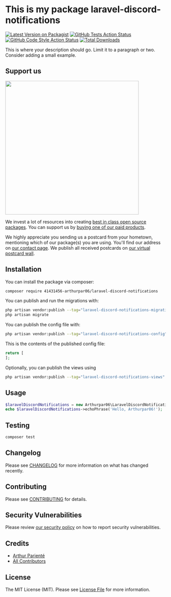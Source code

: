 # This is my package laravel-discord-notifications

[![Latest Version on Packagist](https://img.shields.io/packagist/v/41431456-arthurpar06/laravel-discord-notifications.svg?style=flat-square)](https://packagist.org/packages/41431456-arthurpar06/laravel-discord-notifications)
[![GitHub Tests Action Status](https://img.shields.io/github/actions/workflow/status/41431456-arthurpar06/laravel-discord-notifications/run-tests.yml?branch=main&label=tests&style=flat-square)](https://github.com/41431456-arthurpar06/laravel-discord-notifications/actions?query=workflow%3Arun-tests+branch%3Amain)
[![GitHub Code Style Action Status](https://img.shields.io/github/actions/workflow/status/41431456-arthurpar06/laravel-discord-notifications/fix-php-code-style-issues.yml?branch=main&label=code%20style&style=flat-square)](https://github.com/41431456-arthurpar06/laravel-discord-notifications/actions?query=workflow%3A"Fix+PHP+code+style+issues"+branch%3Amain)
[![Total Downloads](https://img.shields.io/packagist/dt/41431456-arthurpar06/laravel-discord-notifications.svg?style=flat-square)](https://packagist.org/packages/41431456-arthurpar06/laravel-discord-notifications)

This is where your description should go. Limit it to a paragraph or two. Consider adding a small example.

## Support us

[<img src="https://github-ads.s3.eu-central-1.amazonaws.com/laravel-discord-notifications.jpg?t=1" width="419px" />](https://spatie.be/github-ad-click/laravel-discord-notifications)

We invest a lot of resources into creating [best in class open source packages](https://spatie.be/open-source). You can support us by [buying one of our paid products](https://spatie.be/open-source/support-us).

We highly appreciate you sending us a postcard from your hometown, mentioning which of our package(s) you are using. You'll find our address on [our contact page](https://spatie.be/about-us). We publish all received postcards on [our virtual postcard wall](https://spatie.be/open-source/postcards).

## Installation

You can install the package via composer:

```bash
composer require 41431456-arthurpar06/laravel-discord-notifications
```

You can publish and run the migrations with:

```bash
php artisan vendor:publish --tag="laravel-discord-notifications-migrations"
php artisan migrate
```

You can publish the config file with:

```bash
php artisan vendor:publish --tag="laravel-discord-notifications-config"
```

This is the contents of the published config file:

```php
return [
];
```

Optionally, you can publish the views using

```bash
php artisan vendor:publish --tag="laravel-discord-notifications-views"
```

## Usage

```php
$laravelDiscordNotifications = new Arthurpar06\LaravelDiscordNotifications();
echo $laravelDiscordNotifications->echoPhrase('Hello, Arthurpar06!');
```

## Testing

```bash
composer test
```

## Changelog

Please see [CHANGELOG](CHANGELOG.md) for more information on what has changed recently.

## Contributing

Please see [CONTRIBUTING](CONTRIBUTING.md) for details.

## Security Vulnerabilities

Please review [our security policy](../../security/policy) on how to report security vulnerabilities.

## Credits

- [Arthur Parienté](https://github.com/41431456+arthurpar06)
- [All Contributors](../../contributors)

## License

The MIT License (MIT). Please see [License File](LICENSE.md) for more information.
